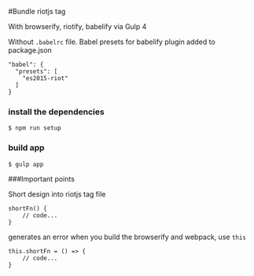 #Bundle riotjs tag

With browserify, riotify, babelify via Gulp 4

Without `.babelrc` file. Babel presets for babelify plugin added to package.json

```
"babel": {
  "presets": [
    "es2015-riot"
  ]
}
```

### install the dependencies
`$ npm run setup`

### build app
`$ gulp app`

###Important points

Short design into riotjs tag file

```
shortFn() {
	// code...
}
```

generates an error when you build the browserify and webpack, use `this`

```
this.shortFn = () => {
    // code...
}
```

